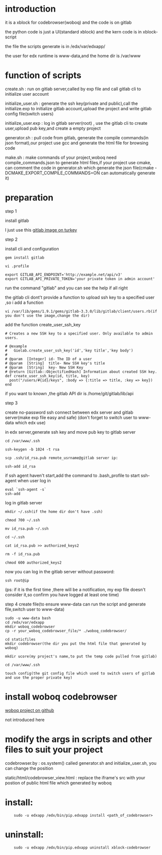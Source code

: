 introduction
======

it is a xblock for codebrowser(woboq) and the code is on gitlab

the python code is just a UI(standard xblock) and the kern code is in xblock-script

the file the scripts generate is in /edx/var/edxapp/

the user for edx runtime is www-data,and the home dir is /var/www


function of scripts
======

create.sh :               run on gitlab server,called by exp file and call gitlab cli to initialize user account

initialize_user.sh :      generate the ssh key(private and public),call the initialize.exp to initialize gitlab 
account,upload the project and write gitlab config file(switch users)

initialize_user.exp :     log in gitlab server(root) , use the gitlab cli to create user,upload pub key,and create a empty 
project

generator.sh :            pull code from gitlab, generate the compile commands(in json format),our project use gcc
and generate the html file for browsing code

make.sh :                 make commands of your project,woboq need compile_commands.json to generate html files,if your project use cmake, can comment the code in generator.sh which generate the json file(cmake -DCMAKE_EXPORT_COMPILE_COMMANDS=ON can automatically generate it)

preparation
======
step 1 

install gitlab

I just use this
[gitlab image on turkey](http://www.turnkeylinux.org/gitlab)

step 2

install cli and configuration

    gem install gitlab
    
    vi .profile
    
    export GITLAB_API_ENDPOINT='http://example.net/api/v3'
    export GITLAB_API_PRIVATE_TOKEN='your private token in admin account'
    
run the command "gitlab" and you can see the help if all right

the gitlab cli dont't provide a function to upload ssh key to a specified user ,so i add a function

    vi /var/lib/gems/1.9.1/gems/gitlab-3.3.0/lib/gitlab/client/users.rb(if you don't use the image,change the dir)
    
add the function create_user_ssh_key

    # Creates a new SSH key to a specified user. Only available to admin users.

    # @example
    #   Gielab.create_user_ssh_key('id','key title','key body')
    #
    # @param  [Integer] id- The ID of a user
    # @param  [String]  title- New SSH key's title
    # @param  [String]  key- New SSH Key
    # @return [Gitlab::ObjectifiedHash] Information about created SSH key.
    def create_user_ssh_key(id, title, key)
      post("/users/#{id}/keys", :body => {:title => title, :key => key})
    end
    
if you want to known ,the gitlab API dir is /home/git/gitlab/lib/api

step 3 

create no-password ssh connect between edx server and gitlab server(make exp file easy and safe)
(don't forget to switch user to www-data which edx use)

in edx server,generate ssh key and move pub key to gitlab server

    cd /var/www/.ssh
    
    ssh-keygen -b 1024 -t rsa
    
    scp .ssh/id_rsa.pub remote_usrname@gitlab server ip:
    
    ssh-add id_rsa
    
if ssh agent haven't start,add the command to .bash_profile to start ssh-agent when user log in

    eval `ssh-agent -s`
    ssh-add
    
    
log in gitlab server
    
    mkdir ~/.ssh(if the home dir don't have .ssh)
    
    chmod 700 ~/.ssh
    
    mv id_rsa.pub ~/.ssh
    
    cd ~/.ssh
    
    cat id_rsa.pub >> authorized_keys2
    
    rm -f id_rsa.pub
    
    chmod 600 authorized_keys2
    
now you can log in the gitlab server without password:
    
    ssh root@ip
    
(ps: if it is the first time ,there will be a notification, my exp file doesn't consider it,so confirm you have logged at least one time)
    
step 4
create file(to ensure www-data can run the script and generate file,switch user to www-data)

    sudo -u www-data bash
    cd /edx/var/edxapp
    mkdir woboq_codebrowser
    cp -r your_woboq_codebrowser_file/* ./woboq_codebrowser/
    
    cd staticfiles
    mkdir codebrowser(the dir you put the html file that generated by woboq)
    
    mkdir ucore(my project's name,to put the temp code pulled from gitlab)
    
    cd /var/www/.ssh
    
    touch config(the git config file which used to switch users of gitlab and use the proper private key)

install woboq codebrowser 
======

[woboq project on github](https://github.com/woboq/woboq_codebrowser/)

not introduced here


modify the args in scripts and other files to suit your project
======

codebrowser.by : os.system() called generator.sh and initialize_user.sh, you can change the position

static/html/codebrowser_view.html : replace the iframe's src with your postion of public html file which generated by woboq
    


install:
======
        sudo -u edxapp /edx/bin/pip.edxapp install <path_of_codebrowser>

uninstall:
======
        sudo -u edxapp /edx/bin/pip.edxapp uninstall xblock-codebrowser
    
    



